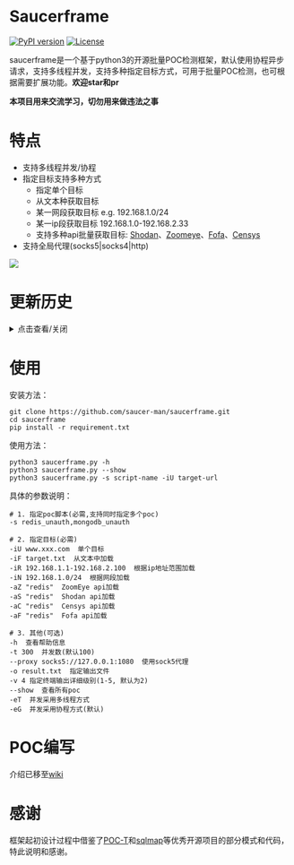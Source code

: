# Saucerframe
[![PyPI version](https://img.shields.io/badge/python-3-blue.svg)](https://www.python.org/)  [![License](https://img.shields.io/badge/license-GPLv2-red.svg)](https://raw.githubusercontent.com/sqlmapproject/sqlmap/master/LICENSE) 

saucerframe是一个基于python3的开源批量POC检测框架，默认使用协程异步请求，支持多线程并发，支持多种指定目标方式，可用于批量POC检测，也可根据需要扩展功能。**欢迎star和pr**

**本项目用来交流学习，切勿用来做违法之事**

# 特点

- 支持多线程并发/协程
- 指定目标支持多种方式
    - 指定单个目标
    - 从文本种获取目标
    - 某一网段获取目标 e.g. 192.168.1.0/24
    - 某一ip段获取目标 192.168.1.0-192.168.2.33
    - 支持多种api批量获取目标: [Shodan](https://www.shodan.io/)、[Zoomeye](https://www.zoomeye.org/)、[Fofa](https://fofa.so)、[Censys](https://censys.io)
- 支持全局代理(socks5|socks4|http)

![](https://github.com/saucer-man/saucerframe/blob/master/doc/eg1.png)

# 更新历史
<details>
<summary>点击查看/关闭</summary>

- 2020-06-24
添加批量功能。

- 2019-11-25
重写进度条。

- 2019-08-10
增加输出等级，增加模块加载方式，支持同时指定多个poc和多种target加载方式。

- 2019-07-25
封装requests模块，新增全局代理选项，默认随机UA，重写censys api模块。

- 2019-07-14
增加进度条；去除并发数的限制；去除google api；优化了一些模块。

- 2019-05-09
增加logging模块，支持输出等级；增加censys api调用；IPY替换为内置库ipaddress、imp更新为importlib模块；规范大部分函数、变量命名；修改了程序逻辑。

- 2019-05-08
增加plugin目录，逐步添加plugin，方便poc调用。目前已添加随机user-agent

- 2019-04-18
更改默认并发方式为协程，自动根据扫描数量确定异步请求数量，优化了部分代码逻辑，速度提升

- 2019-02-26
增加协程模式，利用gevent模块实现异步请求。

- 2018-12-15 
将第三方库colorama、IPy放进thirdlib中直接引用，减少依赖包的安装。

- 2018-12-10 
测试框架编写完成

</details>


# 使用

安装方法：
```shell
git clone https://github.com/saucer-man/saucerframe.git 
cd saucerframe
pip install -r requirement.txt 
```

使用方法：
```shell
python3 saucerframe.py -h
python3 saucerframe.py --show
python3 saucerframe.py -s script-name -iU target-url 
```

具体的参数说明：
```
# 1. 指定poc脚本(必需,支持同时指定多个poc)
-s redis_unauth,mongodb_unauth

# 2. 指定目标(必需)
-iU www.xxx.com  单个目标
-iF target.txt  从文本中加载
-iR 192.168.1.1-192.168.2.100  根据ip地址范围加载
-iN 192.168.1.0/24  根据网段加载
-aZ "redis"  ZoomEye api加载
-aS "redis"  Shodan api加载
-aC "redis"  Censys api加载
-aF "redis"  Fofa api加载

# 3. 其他(可选)
-h  查看帮助信息
-t 300  并发数(默认100)
--proxy socks5://127.0.0.1:1080  使用sock5代理
-o result.txt  指定输出文件
-v 4 指定终端输出详细级别(1-5, 默认为2)
--show  查看所有poc
-eT  并发采用多线程方式
-eG  并发采用协程方式(默认)
```

# POC编写

介绍已移至[wiki](https://github.com/saucer-man/saucerframe/wiki)

# 感谢

框架起初设计过程中借鉴了[POC-T](https://github.com/Xyntax/POC-T)和[sqlmap](https://github.com/sqlmapproject/sqlmap)等优秀开源项目的部分模式和代码，特此说明和感谢。